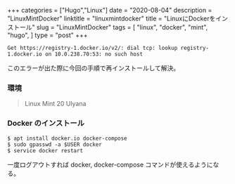 +++
categories = ["Hugo","Linux"]
date = "2020-08-04"
description = "LinuxMintDocker"
linktitle = "linuxmintdocker"
title = "LinuxにDockerをインストール"
slug = "LinuxMintDocker"
tags = [
  "linux",
  "docker",
  "mint",
  "hugo",
  ]
type = "post"
+++

```
Get https://registry-1.docker.io/v2/: dial tcp: lookup registry-1.docker.io on 10.0.238.70:53: no such host
```

このエラーが出た際に今回の手順で再インストールして解決。

### 環境

> Linux Mint 20 Ulyana

### Docker のインストール

```
$ apt install docker.io docker-compose
$ sudo gpasswd -a $USER docker
$ service docker restart
```

一度ログアウトすれば docker, docker-compose コマンドが使えるようになる。
